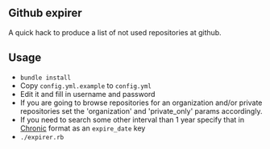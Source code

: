 Github expirer
--------------

A quick hack to produce a list of not used repositories at github.


Usage
-----

* `bundle install`
* Copy `config.yml.example` to `config.yml`
* Edit it and fill in username and password
* If you are going to browse repositories for an organization and/or private repositories set the 'organization' and 'private_only' params accordingly.
* If you need to search some other interval than 1 year specify that in [Chronic](https://github.com/mojombo/chronic) format as an `expire_date` key
* `./expirer.rb`
